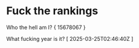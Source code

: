 # Fuck the rankings

Who the hell am I?
{ 15678067 }

What fucking year is it?
[ 2025-03-25T02:46:40Z ]
